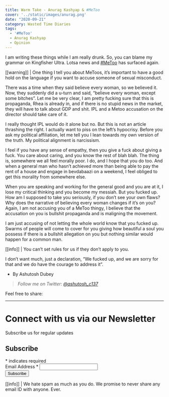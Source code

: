 ```yaml
---
title: Warm Take - Anurag Kashyap & #MeToo
cover: '../static/images/anurag.png'
date: "2020-09-21"
category: Wasted Time Diaries
tags:
  - '#MeToo'
  - Anurag Kashyap
  - Opinion
---
```


I am writing these things while I am really drunk. So, you can blame my grammar on Kingfisher Ultra. Lotsa news and <a href="https://twitter.com/hashtag/metoo" target="_blank">#MeToo</a> has surfaced again. 

[[warning]]
| One thing I tell you about MeToos, it’s important to have a good hold on the language if you want to accuse someone of sexual misconduct. 

There was a time when they said believe every woman, so we believed it. Now, they suddenly did a u-turn and said, “believe every woman, except some bitches”. Let me be very clear, I am pretty fucking sure that this is propaganda, Rhea is already in, and if there is no stupid news in the market, they will have to talk about GDP and shit. IPL and a Metoo accusation on the director should take care of it. 

I really thought IPL would do it alone but no. But this is not an article thrashing the right. I actually want to piss on the left’s hypocrisy. Before you ask my political affiliation, let me tell you I lean towards my own version of the truth. My political alignment is narcissism.


I feel if you have any sense of empathy, then you give a fuck about giving a fuck. You care about caring, and you know the rest of blah blah. The thing is, somewhere we all feel morally poor. I do, and I hope that you do too. And when a general man who hasn’t achieved more than being able to pay the rent of a house and engage in bevdabaazi on a weekend, I feel obliged to get this morality from somewhere else. 

When you are speaking and working for the general good and you are at it, I lose my critical thinking and you become my messiah. But you fucked up. How am I supposed to take you seriously, if you don’t see your own flaws? Why does the narrative of believing every woman changes if it’s on you? Again, I am not accusing you of a MeToo thingy, I believe that the accusation on you is bullshit propaganda and is maligning the movement. 

I am just accusing of not letting the whole world know that you fucked up. Swarms of people will come to cover for you giving how beautiful a soul you possess if there is a bullshit allegation on you but nothing similar would happen for a common man. 

[[info]]
| You can’t set rules for us if they don’t apply to you. 

I don’t want much, just a declaration, “We fucked up, and we are sorry for that and we do have the courage to address it”.

- By Ashutosh Dubey
> *Follow me on Twitter: [@ashutosh_c137](https://twitter.com/ashutosh_c137)*

Feel free to share: 
<div class="s9-widget-wrapper"></div>


-------
# Connect with us via our Newsletter

Subscribe us for regular updates

<!-- Begin Mailchimp Signup Form -->
<link href="//cdn-images.mailchimp.com/embedcode/classic-10_7.css" rel="stylesheet" type="text/css">

<div id="mc_embed_signup">
<form action="https://allindiadankmemes.us10.list-manage.com/subscribe/post?u=6f493ca660d8fdacea8023c64&amp;id=564978785f" method="post" id="mc-embedded-subscribe-form" name="mc-embedded-subscribe-form" class="validate" target="_blank" novalidate>
    <div id="mc_embed_signup_scroll">
	<h2>Subscribe</h2>
<div class="indicates-required"><span class="asterisk">*</span> indicates required</div>
<div class="mc-field-group">
	<label for="mce-EMAIL">Email Address  <span class="asterisk">*</span>
</label>
	<input type="email" value="" name="EMAIL" class="required email" id="mce-EMAIL">
</div>
	<div id="mce-responses" class="clear">
		<div class="response" id="mce-error-response" style="display:none"></div>
		<div class="response" id="mce-success-response" style="display:none"></div>
	</div>    <!-- real people should not fill this in and expect good things - do not remove this or risk form bot signups-->
    <div style="position: absolute; left: -5000px;" aria-hidden="true"><input type="text" name="b_6f493ca660d8fdacea8023c64_564978785f" tabindex="-1" value=""></div>
    <div class="clear"><input type="submit" value="Subscribe" name="subscribe" id="mc-embedded-subscribe" class="button"></div>
    </div>
</form>
</div>
<script type='text/javascript' src='//s3.amazonaws.com/downloads.mailchimp.com/js/mc-validate.js'></script><script type='text/javascript'>(function($) {window.fnames = new Array(); window.ftypes = new Array();fnames[0]='EMAIL';ftypes[0]='email';fnames[1]='FNAME';ftypes[1]='text';fnames[2]='LNAME';ftypes[2]='text';fnames[3]='ADDRESS';ftypes[3]='address';fnames[4]='PHONE';ftypes[4]='phone';fnames[5]='BIRTHDAY';ftypes[5]='birthday';}(jQuery));var $mcj = jQuery.noConflict(true);</script>
<!--End mc_embed_signup-->


[[info]]
| We hate spam as much as you do. We promise to never share any email ID with anyone. Ever.